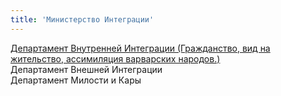 ```yaml
---
title: 'Министерство Интеграции'
---
```


[Департамент Внутренней Интеграции (Гражданство, вид на жительство, ассимиляция варварских народов.)](http://lambopedia.ru/svyashennoe-korolevstvo-lambotero/nashi-ministerstva/departament-vnutrennei-integracii)  
Департамент Внешней Интеграции  
Департамент Милости и Кары  